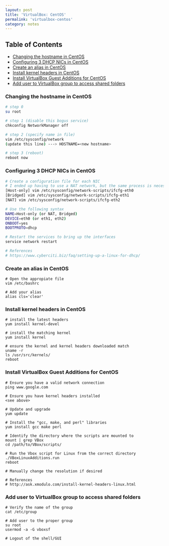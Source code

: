```yaml
---
layout: post
title: 'VirtualBox: CentOS'
permalink: 'virtualbox-centos'
category: notes
---
```


## Table of Contents
* [Changing the hostname in CentOS](#changing-the-hostname-in-centos)
* [Configuring 3 DHCP NICs in CentOS](#configuring-3-dhcp-nics-in-centos)
* [Create an alias in CentOS](#create-an-alias-in-centos)
* [Install kernel headers in CentOS](#install-kernel-headers-in-centos)
* [Install VirtualBox Guest Additions for CentOS](#install-virtualbox-guest-additions-for-centos)
* [Add user to VirtualBox group to access shared folders](#add-user-to-virtualbox-group-to-access-shared-folders)

### Changing the hostname in CentOS
```bash
# step 0
su root

# step 1 (disable this bogus service)
chkconfig NetworkManager off

# step 2 (specify name in file)
vim /etc/sysconfig/network
(update this line) ---> HOSTNAME=<new hostname>

# step 3 (reboot)
reboot now
```

### Configuring 3 DHCP NICs in CentOS
```bash
# Create a configuration file for each NIC
# I ended up having to use a NAT network, but the same process is necessary
[Host-only] vim /etc/sysconfig/network-scripts/ifcfg-eth0
[Bridged] vim /etc/sysconfig/network-scripts/ifcfg-eth1
[NAT] vim /etc/sysconfig/network-scripts/ifcfg-eth2

# Use the following syntax
NAME=Host-only (or NAT, Bridged)
DEVICE=eth0 (or eth1, eth2)
ONBOOT=yes
BOOTPROTO=dhcp

# Restart the services to bring up the interfaces
service network restart

# References
# https://www.cyberciti.biz/faq/setting-up-a-linux-for-dhcp/
```

### Create an alias in CentOS
```
# Open the appropiate file
vim /etc/bashrc

# Add your alias 
alias cls='clear'
```

### Install kernel headers in CentOS
```
# install the latest headers
yum install kernel-devel

# install the matching kernel
yum install kernel

# ensure the kernel and kernel headers downloaded match
uname -r 
ls /usr/src/kernels/
reboot
```

### Install VirtualBox Guest Additions for CentOS
```
# Ensure you have a valid network connection
ping www.google.com

# Ensure you have kernel headers installed
<see above>

# Update and upgrade
yum update

# Install the "gcc, make, and perl" libraries
yum install gcc make perl

# Identify the directory where the scripts are mounted to 
mount | grep VBox
cd /path/to/VBox/scripts/

# Run the Vbox script for Linux from the correct directory
./VBoxLinuxAdditions.run
reboot

# Manually change the resolution if desired

# References
# http://ask.xmodulo.com/install-kernel-headers-linux.html
```

### Add user to VirtualBox group to access shared folders
```
# Verify the name of the group
cat /etc/group

# Add user to the proper group
su root
usermod -a -G vboxsf

# Logout of the shell/GUI
```
